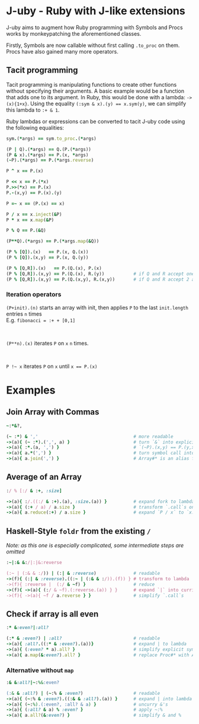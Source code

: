 <!--language-all: lang-rb -->

# J-uby - Ruby with J-like extensions

J-uby aims to augment how Ruby programming with Symbols and Procs works by monkeypatching the aforementioned classes.

Firstly, Symbols are now callable without first calling `.to_proc` on them. Procs have also gained many more operators.

## Tacit programming

Tacit programming is manipulating functions to create other functions without specifying their arguments. A basic example would be a function that adds one to its argument. In Ruby, this would be done with a lambda: `->(x){1+x}`. Using the equality `(:sym & x).(y) == x.sym(y)`, we can simplify this lambda to `:+ & 1`.  

Ruby lambdas or expressions can be converted to tacit J-uby code using the following equalities:

```ruby
sym.(*args) == sym.to_proc.(*args)

(P | Q).(*args) == Q.(P.(*args))
(P & x).(*args) == P.(x, *args)
(~P).(*args) == P.(*args.reverse)

P ^ x == P.(x)

P << x == P.(*x)
P.>>(*x) == P.(x)
P.-(x,y) == P.(x).(y)

P =~ x == (P.(x) == x)

P / x == x.inject(&P)
P * x == x.map(&P)

P % Q == P.(&Q)

(P**Q).(*args) == P.(*args.map(&Q))

(P % [Q]).(x)   == P.(x, Q.(x))
(P % [Q]).(x,y) == P.(x, Q.(y))

(P % [Q,R]).(x)   == P.(Q.(x), P.(x)
(P % [Q,R]).(x,y) == P.(Q.(x), R.(y))           # if Q and R accept one argument
(P % [Q,R]).(x,y) == P.(Q.(x,y), R.(x,y))       # if Q and R accept 2 arguments
```

### Iteration operators
`(P+init).(n)` starts an array with init, then applies `P` to the last `init.length` entries `n` times
<br>
E.g. `fibonacci = :+ + [0,1]`


<br>

`(P**n).(x)` iterates `P` on `x` `n` times.


<br>

`P !~ x` iterates `P` on `x` until `x == P.(x)`

# Examples

## Join Array with Commas

```ruby
~:*&?,

(~ :*) & ','                                    # more readable
->(a){ (~ :*).(',', a) }                        # turn `&` into explicit lambda
->(a){ :*.(a, ',') }                            # `(~P).(x,y) == P.(y,x)`
->(a){ a.*(',') }                               # turn symbol call into explicit method call
->(a){ a.join(',') }                            # Array#* is an alias for Array#join
```
## Average of an Array
```ruby
:/ % [:/ & :+, :size]

->(a){ :/.((:/ & :+).(a), :size.(a)) }          # expand fork to lambda
->(a){ (:+ / a) / a.size }                      # transform `.call`s on procs to method accesses
->(a){ a.reduce(:+) / a.size }                  # expand `P / x` to `x.reduce(&P)`
```

## Haskell-Style `foldr` from the existing `/`
*Note: as this one is especially complicated, some intermediate steps are omitted*
```ruby
:~|:& &:/|:|&:reverse

(:~ | (:& & :/)) | (:| & :reverse)              # readable
->(f){ (:| & :reverse).((:~ | (:& & :/)).(f)) } # transform to lambda
->(f){ :reverse |  (:/ & ~f) }                  # reduce
->(f){ ->(a){ (:/ & ~f).(:reverse.(a)) } }      # expand `|` into curried lambda
->(f){ ->(a){ ~f / a.reverse } }                # simplify `.call`s
```


## Check if array is all even

```ruby
:* &:even?|:all?

(:* & :even?) | :all?                           # readable
->(a){ :all?.((:* & :even?).(a))}               # expand | to lambda
->(a){ (:even? * a).all? }                      # simplify explicit symbol calls
->(a){ a.map(&:even?).all? }                    # replace Proc#* with Array#map
```
### Alternative without `map`

```ruby
:& &:all?|~:%&:even?

(:& & :all?) | (~:% & :even?)                   # readable
->(a){ (~:% & :even?).((:& & :all?).(a)) }      # expand | into lambda
->(a){ (~:%).(:even?, :all? & a) }              # uncurry &'s
->(a){ (:all? & a) % :even? }                   # apply ~:%
->(a){ a.all?(&:even?) }                        # simplify & and %
```
